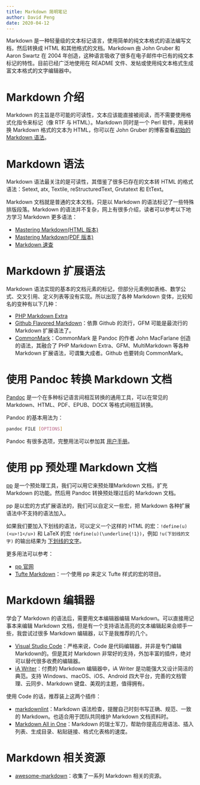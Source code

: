 ```yaml
---
title: Markdown 简明笔记
author: David Peng
date: 2020-04-12
---
```


Markdown 是一种轻量级的文本标记语言，使用简单的纯文本格式的语法编写文档，然后转换成 HTML 和其他格式的文档。Markdown 由 John Gruber 和 Aaron Swartz 在 2004 年创造，这种语言吸收了很多在电子邮件中已有的纯文本标记的特性。目前已经广泛地使用在 README 文件、发帖或使用纯文本格式生成富文本格式的文字编辑器中。

# Markdown 介绍

Markdown 的主旨是尽可能的可读性，文本应该能直接被阅读，而不需要使用格式化指令来标记（像 RTF 与 HTML）。Markdown 同时是一个 Perl 软件，用来转换 Markdown 格式的文本为 HTML，你可以在 John Gruber 的博客查看[初始的 Markdown 语法](https://daringfireball.net/projects/markdown/)。

# Markdown 语法

Markdown 语法最关注的是可读性，其借鉴了很多已存在的文本转 HTML 的格式语法：Setext, atx, Textile, reStructuredText, Grutatext 和 EtText。

Markdown 文档就是普通的文本文档，只是以 Markdown 的语法标记了一些特殊排版段落。Markdown 的语法并不复杂，网上有很多介绍，读者可以参考以下地方学习 Markdown 更多语法：

- [Mastering Markdown(HTML 版本)](https://guides.github.com/features/mastering-markdown/)
- [Mastering Markdown(PDF 版本)](https://guides.github.com/pdfs/markdown-cheatsheet-online.pdf)
- [Markdown 速查](https://www.markdownguide.org/cheat-sheet/)

# Markdown 扩展语法

Markdown 语法实现的基本的文档元素的标记，但部分元素例如表格、数学公式、交叉引用、定义列表等没有实现。所以出现了各种 Markdown 变体，比较知名的变种有以下几种：

- [PHP Markdown Extra](https://michelf.ca/projects/php-markdown/extra/)
- [Github Flavored Markdown](https://github.github.com/gfm/)：依靠 Github 的流行，GFM 可能是最流行的 Markdown 扩展语法了。
- [CommonMark](http://spec.commonmark.org/)：CommonMark 是 Pandoc 的作者 John MacFarlane 创造的语法，其融合了 PHP Markdown Extra、GFM、MultiMarkdown 等各种 Markdown 扩展语法，可谓集大成者。Github 也要转向 CommonMark。

# 使用 Pandoc 转换 Markdown 文档

[Pandoc](http://pandoc.org) 是一个在多种标记语言间相互转换的通用工具，可以在常见的 Markdown、HTML、PDF、EPUB、DOCX 等格式间相互转换。

Pandoc 的基本用法为：

```sh
pandoc FILE [OPTIONS]
```

Pandoc 有很多选项，完整用法可以参加其 [用户手册](http://pandoc.org/MANUAL.html)。

# 使用 pp 预处理 Markdown 文档

[pp](https://github.com/CDSoft/pp) 是一个预处理工具，我们可以用它来预处理Markdown 文档，扩充 Markdown 的功能。然后用 Pandoc 转换预处理过后的 Markdown 文档。

pp 是以宏的方式扩展语法的，我们可以自定义一些宏，把 Markdown 各种扩展语法中不支持的语法加入。

如果我们要加入下划线的语法，可以定义一个这样的 HTML 的宏：`!define(u)(<u>!1</u>)` 和 LaTeX 的宏 `!define(u)(\underline{!1})`，例如 `!u(下划线的文字)` 的输出结果为 <u>下划线的文字</u>。

更多用法可以参考：

- [pp 官网](https://cdsoft.fr/pp/index.html)
- [Tufte Markdown](https://github.com/duzyn/tufte-markdown)：一个使用 pp 来定义 Tufte 样式的宏的项目。

# Markdown 编辑器

学会了 Markdown 的语法后，需要用文本编辑器编辑 Markdown。可以直接用记事本来编辑 Markdown 文档，但是有一个支持语法高亮的文本编辑起来会顺手一些，我尝试过很多 Markdown 编辑器，以下是我推荐的几个。

- [Visual Studio Code](https://code.visualstudio.com/)：严格来说，Code 是代码编辑器，并非是专门编辑 Markdown的。但是其对 Markdown 非常好的支持，外加丰富的插件，绝对可以替代很多收费的编辑器。
- [iA Writer](https://ia.net/writer/)：付费的 Markdown 编辑器中，iA Writer 是功能强大又设计简洁的典范。支持 Windows、macOS、iOS、Android 四大平台，完善的文档管理、云同步、Markdown 键盘、美观的主题，值得拥有。

使用 Code 的话，推荐装上这两个插件：

- [markdownlint](https://marketplace.visualstudio.com/items?itemName=DavidAnson.vscode-markdownlint)：Markdown 语法检查，提醒自己时刻书写正确、规范、一致的 Markdown。也适合用于团队共同维护 Markdown 文档资料时。
- [Markdown All in One](https://marketplace.visualstudio.com/items?itemName=yzhang.markdown-all-in-one)：Markdown 的瑞士军刀，帮助你提高应用语法、插入列表、生成目录、粘贴链接、格式化表格的速度。

# Markdown 相关资源

- [awesome-markdown](https://github.com/mundimark/awesome-markdown)：收集了一系列 Markdown 相关的资源。
